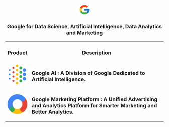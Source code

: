 <p align=center><img src="Google/Google.png" width=7%></p>

<h3 align=center>Google for Data Science, Artificial Intelligence, Data Analytics and Marketing</h3>

<table align=center width=100%>
  <tr><th width = 10%><h3>Product</h3></th><th><h3>Description</h3></th></tr>
  <tr><td><a href="https://ai.google/" target="_blank"><img src="Google/AI.svg"></a></td><td><h3>Google AI : A Division of Google Dedicated to Artificial Intelligence.</h3></td></tr>
  <tr><td><a href="https://ai.google/" target="_blank"><img src="Google/Marketing.svg"></a></td><td><h3>Google Marketing Platform : A Unified Advertising and Analytics Platform for Smarter Marketing and Better Analytics.</h3></td></tr>
</table>
